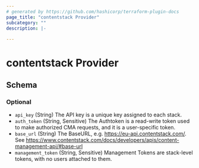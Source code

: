 ```yaml
---
# generated by https://github.com/hashicorp/terraform-plugin-docs
page_title: "contentstack Provider"
subcategory: ""
description: |-
  
---
```


# contentstack Provider





<!-- schema generated by tfplugindocs -->
## Schema

### Optional

- `api_key` (String) The API key is a unique key assigned to each stack.
- `auth_token` (String, Sensitive) The Authtoken is a read-write token used to make authorized CMA requests, and it is a user-specific token.
- `base_url` (String) The BaseURL, e.g. https://eu-api.contentstack.com/. See https://www.contentstack.com/docs/developers/apis/content-management-api/#base-url
- `management_token` (String, Sensitive) Management Tokens are stack-level tokens, with no users attached to them.
